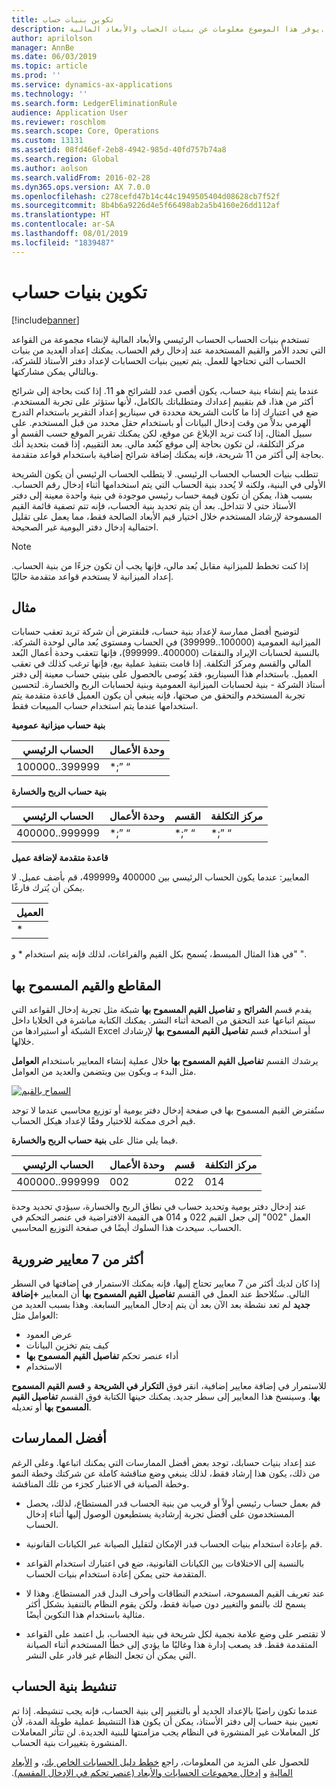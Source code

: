 ```yaml
---
title: تكوين بنيات حساب
description: يوفر هذا الموضوع معلومات عن بنيات الحساب والأبعاد المالية.
author: aprilolson
manager: AnnBe
ms.date: 06/03/2019
ms.topic: article
ms.prod: ''
ms.service: dynamics-ax-applications
ms.technology: ''
ms.search.form: LedgerEliminationRule
audience: Application User
ms.reviewer: roschlom
ms.search.scope: Core, Operations
ms.custom: 13131
ms.assetid: 08fd46ef-2eb8-4942-985d-40fd757b74a8
ms.search.region: Global
ms.author: aolson
ms.search.validFrom: 2016-02-28
ms.dyn365.ops.version: AX 7.0.0
ms.openlocfilehash: c278cefd47b14c44c1949505404d08628cb7f52f
ms.sourcegitcommit: 8b4b6a9226d4e5f66498ab2a5b4160e26dd112af
ms.translationtype: HT
ms.contentlocale: ar-SA
ms.lasthandoff: 08/01/2019
ms.locfileid: "1839487"
---
```

# <a name="configure-account-structures"></a>تكوين بنيات حساب

[!include[banner](../includes/banner.md)]

تستخدم بنيات الحساب الحساب الرئيسي والأبعاد المالية لإنشاء مجموعة من القواعد التي تحدد الأمر والقيم المستخدمة عند إدخال رقم الحساب. يمكنك إعداد العديد من بنيات الحساب التي تحتاجها للعمل. يتم تعيين بنيات الحسابات لإعداد دفتر الأستاذ للشركة، وبالتالي يمكن مشاركتها.

عندما يتم إنشاء بنية حساب، يكون أقصى عدد للشرائح هو 11. إذا كنت بحاجة إلى شرائح أكثر من هذا، قم بتقييم إعدادك ومتطلباتك بالكامل، لأنها ستؤثر على تجربة المستخدم. ضع في اعتبارك إذا ما كانت الشريحة محددة في سيناريو إعداد التقرير باستخدام التدرج الهرمي بدلاً من وقت إدخال البيانات أو باستخدام حقل محدد من قبل المستخدم. على سبيل المثال، إذا كنت تريد الإبلاغ عن موقع، لكن يمكنك تقرير الموقع حسب القسم أو مركز التكلفة، لن تكون بحاجة إلى موقع كبُعد مالي. بعد التقييم، إذا قمت بتحديد أنك بحاجة إلى أكثر من 11 شريحة، فإنه يمكنك إضافة شرائح إضافية باستخدام قواعد متقدمة.

تتطلب بنيات الحساب الحساب الرئيسي. لا يتطلب الحساب الرئيسي أن يكون الشريحة الأولى في البنية، ولكنه لا يُحدد بنية الحساب التي يتم استخدامها أثناء إدخال رقم الحساب. بسبب هذا، يمكن أن تكون قيمة حساب رئيسي موجودة في بنية واحدة معينة إلى دفتر الأستاذ حتى لا تتداخل. بعد أن يتم تحديد بنية الحساب، فإنه تتم تصفية قائمة القيم المسموحة لإرشاد المستخدم خلال اختيار قيم الأبعاد الصالحة فقط، مما يعمل على تقليل احتمالية إدخال دفتر اليومية غير الصحيحة.

> [!NOTE] 
> إذا كنت تخطط للميزانية مقابل بُعد مالي، فإنها يجب أن تكون جزءًا من بنية الحساب. إعداد الميزانية لا يستخدم قواعد متقدمة حاليًا.

## <a name="example"></a>مثال
لتوضيح أفضل ممارسة لإعداد بنية حساب، فلنفترض أن شركة تريد تعقب حسابات الميزانية العمومية (100000..399999) في الحساب ومستوى بُعد مالي لوحدة الشركة. بالنسبة لحسابات الإيراد والنفقات (400000..999999)، فإنها تتعقب وحدة أعمال البُعد المالي والقسم ومركز التكلفة. إذا قامت بتنفيذ عملية بيع، فإنها ترغب كذلك في تعقب العميل. باستخدام هذا السيناريو، فقد يُوصى بالحصول على بنيتي حساب معينة إلى دفتر أستاذ الشركة - بنية لحسابات الميزانية العمومية وبنية لحسابات الربح والخسارة. لتحسين تجربة المستخدم والتحقق من صحتها، فإنه ينبغي أن يكون العميل قاعدة متقدمة يتم استخدامها عندما يتم استخدام حساب المبيعات فقط.

**بنية حساب ميزانية عمومية**

|الحساب الرئيسي          | وحدة الأعمال    |
|----------------------|-----------|
|100000..399999 | *;” “|

**بنية حساب الربح والخسارة**

|الحساب الرئيسي          | وحدة الأعمال    |القسم          | مركز التكلفة    |
|----------------------|-----------|----------------------|-----------|
|400000..999999 | *;” “|*;” “|*;” “|*;” “|

**قاعدة متقدمة لإضافة عميل**

المعايير: عندما يكون الحساب الرئيسي بين 400000 و499999، قم بأضف عميل. لا يمكن أن يُترك فارغًا.

|العميل         |
|-----------------|
|* |

في هذا المثال المبسط، يُسمح بكل القيم والفراغات، لذلك فإنه يتم استخدام * و" ".

## <a name="segments-and-allowed-values"></a>المقاطع والقيم المسموح بها
يقدم قسم **الشرائح** و **تفاصيل القيم المسموح بها** شبكة مثل تجربة إدخال القواعد التي سيتم اتباعها عند التحقق من الصحة أثناء النشر. يمكنك الكتابة مباشرة في الخلايا داخل الشبكة أو استيرادها من Excel أو استخدام قسم **تفاصيل القيم المسموح بها** لإرشادك خلالها.

يرشدك القسم **تفاصيل القيم المسموح بها** خلال عملية إنشاء المعايير باستخدام **العوامل** مثل البدء بـ ويكون بين ويتضمن والعديد من العوامل.

[![السماح بالقيم](./media/account.png)](./media/account.png) 

ستُفترض القيم المسموح بها في صفحة إدخال دفتر يومية أو توزيع محاسبي عندما لا توجد قيم أخرى ممكنة للاختيار وفقًا لإعداد هيكل الحساب.

فيما يلي مثال على **بنية حساب الربح والخسارة**.

|الحساب الرئيسي          | وحدة الأعمال    |قسم          | مركز التكلفة    |
|----------------------|-----------|----------------------|-----------|
|400000..999999 | 002 | 022 | 014 |

عند إدخال دفتر يومية وتحديد حساب في نطاق الربح والخسارة، سيؤدي تحديد وحدة العمل "002" إلى جعل القيم 022 و 014 هي القيمة الافتراضية في عنصر التحكم في الحساب. سيحدث هذا السلوك أيضًا في صفحة التوزيع المحاسبي. 

## <a name="more-than-7-criteria-needed"></a>أكثر من 7 معايير ضرورية

إذا كان لديك أكثر من 7 معايير تحتاج إليها، فإنه يمكنك الاستمرار في إضافتها في السطر التالي. ستُلاحظ عند العمل في القسم **تفاصيل القيم المسموح بها** أن المعايير **+إضافة جديد** لم تعد نشطة بعد الآن بعد أن يتم إدخال المعايير السابعة. وهذا بسبب العديد من العوامل مثل: 
 - عرض العمود 
 - كيف يتم تخزين البيانات 
 - أداء عنصر تحكم **تفاصيل القيم المسموح بها**
 - الاستخدام  
 
للاستمرار في إضافة معايير إضافية، انقر فوق **التكرار في الشريحة** و **قسم القيم المسموح بها**. وسينسخ هذا المعايير إلى سطر جديد. يمكنك حينها الكتابة فوق القسم **تفاصيل القيم المسموح بها** أو تعديله.

## <a name="best-practices"></a>أفضل الممارسات
عند إعداد بنيات حسابك، توجد بعض أفضل الممارسات التي يمكنك اتباعها. وعلى الرغم من ذلك، يكون هذا إرشاد فقط، لذلك ينبغي وضع مناقشة كاملة عن شركتك وخطة النمو وخطة الصيانة في الاعتبار كجزء من تلك المناقشة.

- قم بعمل حساب رئيسي أولاً أو قريب من بنية الحساب قدر المستطاع، لذلك، يحصل المستخدمون على أفضل تجربة إرشادية يستطيعون الوصول إليها أثناء إدخال الحساب.

- قم بإعادة استخدام بنيات الحساب قدر الإمكان لتقليل الصيانة عبر الكيانات القانونية.

- بالنسبة إلى الاختلافات بين الكيانات القانونية، ضع في اعتبارك استخدام القواعد المتقدمة حتى يمكن إعادة استخدام بنيات الحساب.

- عند تعريف القيم المسموحة، استخدم النطاقات وأحرف البدل قدر المستطاع. وهذا لا يسمح لك بالنمو والتغيير دون صيانة فقط، ولكن يقوم النظام بالتنفيذ بشكل أكثر مثالية باستخدام هذا التكوين أيضًا.

- لا تقتصر على وضع علامة نجمية لكل شريحة في بنية الحساب، بل اعتمد على القواعد المتقدمة فقط. قد يصعب إدارة هذا وغالبًا ما يؤدي إلى خطأ المستخدم أثناء الصيانة التي يمكن أن تجعل النظام غير قادر على النشر.

## <a name="account-structure-activation"></a>تنشيط بنية الحساب
عندما تكون راضيًا بالإعداد الجديد أو بالتغيير إلى بنية الحساب، فإنه يجب تنشيطه. إذا تم تعيين بنية حساب إلى دفتر الأستاذ، يمكن أن يكون هذا التنشيط عملية طويلة المدة، لأن كل المعاملات غير المنشورة في النظام يجب مزامنتها للبنية الجديدة. لن تتأثر المعاملات المنشورة بتغييرات بنية الحساب.

للحصول على المزيد من المعلومات، راجع [خطط دليل الحسابات الخاص بك‬‏‫](plan-chart-of-accounts.md)، و [الأبعاد المالية](financial-dimensions.md) و [‬‏‫إدخال مجموعات الحسابات والأبعاد (عنصر تحكم في الإدخال المقسم)](enter-account-dimension-combinations-segmented-entry-control.md).
